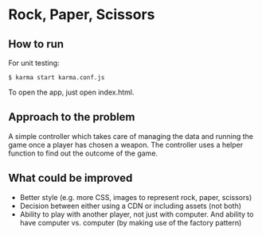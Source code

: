 # Rock, Paper, Scissors
## How to run

For unit testing:

    $ karma start karma.conf.js

To open the app, just open index.html.

## Approach to the problem

A simple controller which takes care of managing the data and running the game once a player has chosen a weapon. The controller uses a helper function to find out the outcome of the game.

## What could be improved

* Better style (e.g. more CSS, images to represent rock, paper, scissors)
* Decision between either using a CDN or including assets (not both)
* Ability to play with another player, not just with computer. And ability to have computer vs. computer (by making use of the factory pattern)
